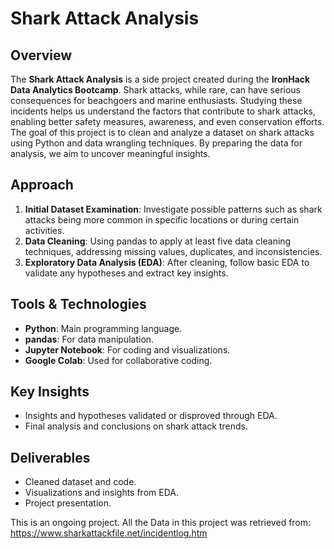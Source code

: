 # Shark Attack Analysis

## Overview
The **Shark Attack Analysis** is a side project created during the **IronHack Data Analytics Bootcamp**. Shark attacks, while rare, can have serious consequences for beachgoers and marine enthusiasts. Studying these incidents helps us understand the factors that contribute to shark attacks, enabling better safety measures, awareness, and even conservation efforts. The goal of this project is to clean and analyze a dataset on shark attacks using Python and data wrangling techniques. By preparing the data for analysis, we aim to uncover meaningful insights.

## Approach
1. **Initial Dataset Examination**: Investigate possible patterns such as shark attacks being more common in specific locations or during certain activities.
2. **Data Cleaning**: Using pandas to apply at least five data cleaning techniques, addressing missing values, duplicates, and inconsistencies.
3. **Exploratory Data Analysis (EDA)**: After cleaning, follow basic EDA to validate any hypotheses and extract key insights.

## Tools & Technologies
- **Python**: Main programming language.
- **pandas**: For data manipulation.
- **Jupyter Notebook**: For coding and visualizations.
- **Google Colab**: Used for collaborative coding.

## Key Insights
- Insights and hypotheses validated or disproved through EDA.
- Final analysis and conclusions on shark attack trends.

## Deliverables
- Cleaned dataset and code.
- Visualizations and insights from EDA.
- Project presentation.

This is an ongoing project.
All the Data in this project was retrieved from: https://www.sharkattackfile.net/incidentlog.htm 
